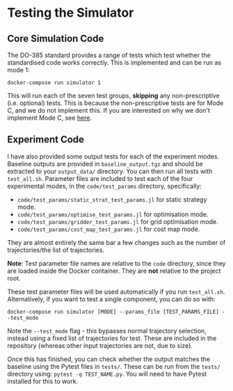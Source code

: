 Testing the Simulator
=====================

## Core Simulation Code

The DO-385 standard provides a range of tests which test whether the standardised code works correctly. This is implemented and can be run as mode 1:
```
docker-compose run simulator 1
```
This will run each of the seven test groups, __skipping__ any non-prescriptive (i.e. optional) tests. This is because the non-prescriptive tests are for Mode C, and we do not implement this. If you are interested on why we don't implement Mode C, see [here](../techdetail/simulator.md).

## Experiment Code

I have also provided some output tests for each of the experiment modes. Baseline outputs are provided in `baseline_output.tgz` and should be extracted to your `output_data/` directory. You can then run all tests with `test_all.sh`. Parameter files are included to test each of the four experimental modes, in the `code/test_params` directory, specifically:
* `code/test_params/static_strat_test_params.jl` for static strategy mode.
* `code/test_params/optimise_test_params.jl` for optimisation mode.
* `code/test_params/gridder_test_params.jl` for grid optimisation mode.
* `code/test_params/cost_map_test_params.jl` for cost map mode.

They are almost entirely the same bar a few changes such as the number of trajectories/the list of trajectories. 

__Note__: Test parameter file names are relative to the `code` directory, since they are loaded inside the Docker container. They are __not__ relative to the project root.

These test parameter files will be used automatically if you run `test_all.sh`. Alternatively, if you want to test a single component, you can do so with:
```
docker-compose run simulator [MODE] --params_file [TEST_PARAMS_FILE] --test_mode
```
Note the `--test_mode` flag - this bypasses normal trajectory selection, instead using a fixed list of trajectories for test. These are included in the repository (whereas other input trajectories are not, due to size).

Once this has finished, you can check whether the output matches the baseline using the Pytest files in `tests/`. These can be run from the `tests/` directory using:
`pytest -q TEST_NAME.py`. You will need to have Pytest installed for this to work.
